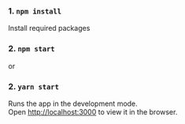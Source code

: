### 1. `npm install`

Install required packages

### 2. `npm start`

or

### 2. `yarn start`

Runs the app in the development mode.<br>
Open [http://localhost:3000](http://localhost:3000) to view it in the browser.


